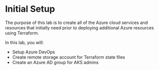 # Initial Setup

The purpose of this lab is to create all of the Azure cloud services and resources that initially need prior to deploying additional Azure resources using Terraform. 

In this lab, you will:
- Setup Azure DevOps
- Create remote storage account for Terraform state files
- Create an Azure AD group for AKS admins

